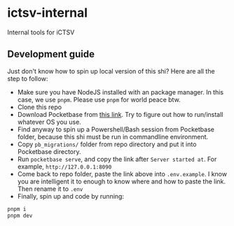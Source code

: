 # ictsv-internal

Internal tools for iCTSV

## Development guide

Just don't know how to spin up local version of this shi? Here are all the step to follow:

- Make sure you have NodeJS installed with an package manager. In this case, we use `pnpm`. Please use `pnpm` for world peace btw.
- Clone this repo
- Download Pocketbase from [this link](https://pocketbase.io/docs/). Try to figure out how to run/install whatever OS you use.
- Find anyway to spin up a Powershell/Bash session from Pocketbase folder, because this shi must be run in commandline environment.
- Copy `pb_migrations/` folder from repo directory and put it into Pocketbase directory.
- Run `pocketbase serve`, and copy the link after `Server started at`. For example, `http://127.0.0.1:8090`
- Come back to repo folder, paste the link above into `.env.example`. I know you are intelligent it to enough to know where and how to paste the link. Then rename it to `.env`
- Finally, spin up and code by running:

```sh
pnpm i
pnpm dev
```
